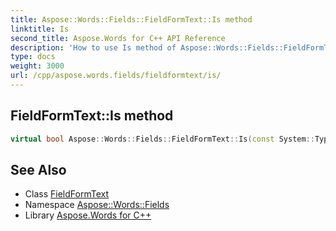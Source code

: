 ```yaml
---
title: Aspose::Words::Fields::FieldFormText::Is method
linktitle: Is
second_title: Aspose.Words for C++ API Reference
description: 'How to use Is method of Aspose::Words::Fields::FieldFormText class in C++.'
type: docs
weight: 3000
url: /cpp/aspose.words.fields/fieldformtext/is/
---
```

## FieldFormText::Is method




```cpp
virtual bool Aspose::Words::Fields::FieldFormText::Is(const System::TypeInfo &target) const override
```

## See Also

* Class [FieldFormText](../)
* Namespace [Aspose::Words::Fields](../../)
* Library [Aspose.Words for C++](../../../)
